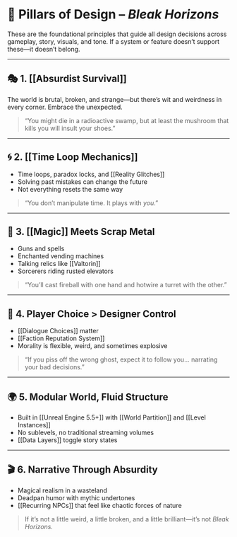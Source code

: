 # 🧱 Pillars of Design – *Bleak Horizons*

These are the foundational principles that guide all design decisions across gameplay, story, visuals, and tone. If a system or feature doesn’t support these—it doesn’t belong.

---

## 🎭 1. [[Absurdist Survival]]

The world is brutal, broken, and strange—but there’s wit and weirdness in every corner. Embrace the unexpected.

> “You might die in a radioactive swamp, but at least the mushroom that kills you will insult your shoes.”

---

## 🌀 2. [[Time Loop Mechanics]]

- Time loops, paradox locks, and [[Reality Glitches]]
- Solving past mistakes can change the future
- Not everything resets the same way

> “You don’t manipulate time. It plays with *you*.”

---

## 🧙 3. [[Magic]] Meets Scrap Metal

- Guns and spells
- Enchanted vending machines
- Talking relics like [[Valtorin]]
- Sorcerers riding rusted elevators

> “You’ll cast fireball with one hand and hotwire a turret with the other.”

---

## 🧠 4. Player Choice > Designer Control

- [[Dialogue Choices]] matter
- [[Faction Reputation System]]
- Morality is flexible, weird, and sometimes explosive

> “If you piss off the wrong ghost, expect it to follow you… narrating your bad decisions.”

---

## 🌍 5. Modular World, Fluid Structure

- Built in [[Unreal Engine 5.5+]] with [[World Partition]] and [[Level Instances]]
- No sublevels, no traditional streaming volumes
- [[Data Layers]] toggle story states

---

## 🎬 6. Narrative Through Absurdity

- Magical realism in a wasteland  
- Deadpan humor with mythic undertones  
- [[Recurring NPCs]] that feel like chaotic forces of nature

> If it’s not a little weird, a little broken, and a little brilliant—it’s not *Bleak Horizons.*
